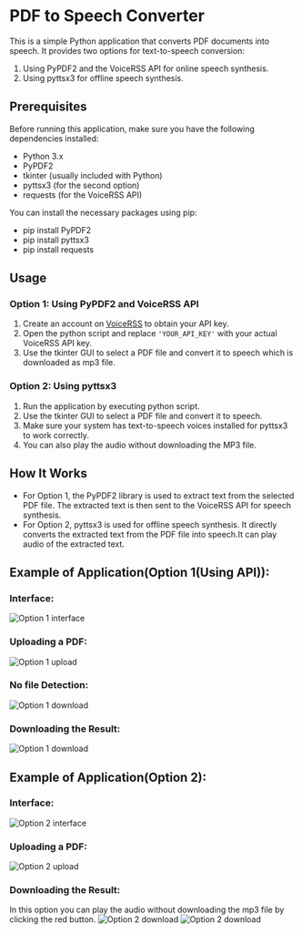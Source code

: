 # PDF to Speech Converter

This is a simple Python application that converts PDF documents into speech. It provides two options for text-to-speech conversion:

1. Using PyPDF2 and the VoiceRSS API for online speech synthesis.
2. Using pyttsx3 for offline speech synthesis.

## Prerequisites

Before running this application, make sure you have the following dependencies installed:

- Python 3.x
- PyPDF2
- tkinter (usually included with Python)
- pyttsx3 (for the second option)
- requests (for the VoiceRSS API)

You can install the necessary packages using pip:

- pip install PyPDF2
- pip install pyttsx3
- pip install requests


## Usage

### Option 1: Using PyPDF2 and VoiceRSS API

1. Create an account on [VoiceRSS](http://www.voicerss.org/) to obtain your API key.
2. Open the python script and replace `'YOUR_API_KEY'` with your actual VoiceRSS API key.
3. Use the tkinter GUI to select a PDF file and convert it to speech which is downloaded as mp3 file.

### Option 2: Using pyttsx3

1. Run the application by executing python script.
2. Use the tkinter GUI to select a PDF file and convert it to speech.
3. Make sure your system has text-to-speech voices installed for pyttsx3 to work correctly.
4. You can also play the audio without downloading the MP3 file.

## How It Works

- For Option 1, the PyPDF2 library is used to extract text from the selected PDF file. The extracted text is then sent to the VoiceRSS API for speech synthesis.
- For Option 2, pyttsx3 is used for offline speech synthesis. It directly converts the extracted text from the PDF file into speech.It can play audio of the extracted text.


## Example of Application(Option 1(Using API)):

### Interface:
![Option 1 interface](extra_images/option1.1.png)
### Uploading a PDF:
![Option 1 upload](extra_images/option1.2.png)
### No file Detection:
![Option 1 download](extra_images/option1.3.png)
### Downloading the Result:
![Option 1 download](extra_images/option1.4.png)


## Example of Application(Option 2):

### Interface:
![Option 2 interface](extra_images/option2.1.png)
### Uploading a PDF:
![Option 2 upload](extra_images/option2.2.png)
### Downloading the Result:
In this option you can play the audio without downloading the mp3 file by clicking the red button.
![Option 2 download](extra_images/option2.3.png)
![Option 2 download](extra_images/option2.4.png)
